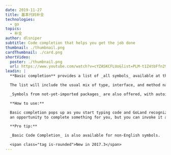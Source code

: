 ```yaml
---
date: 2019-11-27
title: 基本代码补全
technologies:
  - go
topics:
  - 补全
author: dlsniper
subtitle: Code completion that helps you get the job done
thumbnail: ./thumbnail.png
cardThumbnail: ./card.png
shortVideo:
  poster: ./thumbnail.png
  url: https://www.youtube.com/watch?v=cYZASKCFLUo&list=PLM-t1Z4tbFfn291KlSOQE_ulCAyzXO3uA
leadin: |
  **Basic completion** provides a list of _all symbols_ available at the current caret position.

  The list will include the usual mix of type, interface, and method names, keywords, and also _Live Templates_.

  _Symbols from not-yet-imported packages_ are also offered, with autoimport on-the-fly when you select them.

  **How to use:**

  Basic completion pops up as you start typing code and GoLand recognizes
  an opportunity to complete something for you, but you can invoke it anytime by pressing _Ctrl + Space on Windows/Linux_ or _⌃ + Space on macOS_.

  **Pro tip:**

  _Basic Code Completion_ is also available for non-English symbols.

  <span class="tag is-rounded">New in 2017.3</span>
---
```


